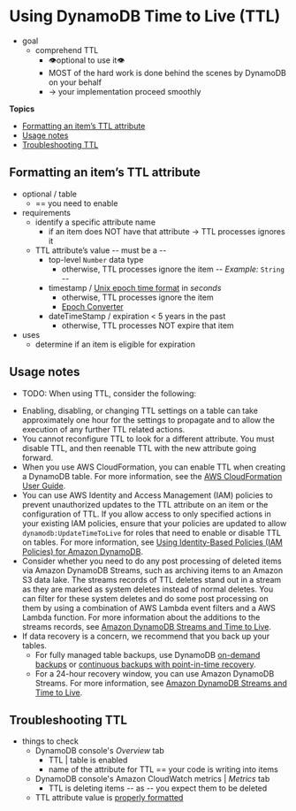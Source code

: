 # Using DynamoDB Time to Live \(TTL\)<a name="time-to-live-ttl-before-you-start"></a>

 
* goal
  * comprehend TTL
    * 👁️optional to use it👁
    * MOST of the hard work is done behind the scenes by DynamoDB on your behalf️
    * -> your implementation proceed smoothly

**Topics**
+ [Formatting an item’s TTL attribute](#time-to-live-ttl-before-you-start-formatting)
+ [Usage notes](#time-to-live-ttl-before-you-start-notes)
+ [Troubleshooting TTL](#time-to-live-ttl-before-you-start-troubleshooting)

## Formatting an item’s TTL attribute<a name="time-to-live-ttl-before-you-start-formatting"></a>

* optional / table
  * == you need to enable
* requirements
  * identify a specific attribute name
    * if an item does NOT have that attribute -> TTL processes ignores it
  * TTL attribute’s value -- must be a -- 
    * top-level `Number` data type
      * otherwise, TTL processes ignore the item -- _Example:_ `String` --
    * timestamp / [Unix epoch time format](https://en.wikipedia.org/wiki/Unix_time) in *seconds*
      * otherwise, TTL processes ignore the item
      * [Epoch Converter](https://epochconverter.com/)
    * dateTimeStamp / expiration < 5 years in the past
      * otherwise, TTL processes NOT expire that item
* uses
  * determine if an item is eligible for expiration


## Usage notes<a name="time-to-live-ttl-before-you-start-notes"></a>

* TODO:
When using TTL, consider the following:
+ Enabling, disabling, or changing TTL settings on a table can take approximately one hour for the settings to propagate and to allow the execution of any further TTL related actions\.
+ You cannot reconfigure TTL to look for a different attribute\. You must disable TTL, and then reenable TTL with the new attribute going forward\.
+ When you use AWS CloudFormation, you can enable TTL when creating a DynamoDB table\. For more information, see the [AWS CloudFormation User Guide](https://docs.aws.amazon.com/AWSCloudFormation/latest/UserGuide/aws-resource-dynamodb-table.html)\.
+ You can use AWS Identity and Access Management \(IAM\) policies to prevent unauthorized updates to the TTL attribute on an item or the configuration of TTL\. If you allow access to only specified actions in your existing IAM policies, ensure that your policies are updated to allow `dynamodb:UpdateTimeToLive` for roles that need to enable or disable TTL on tables\. For more information, see [Using Identity\-Based Policies \(IAM Policies\) for Amazon DynamoDB](https://docs.aws.amazon.com/amazondynamodb/latest/developerguide/using-identity-based-policies.html)\.
+ Consider whether you need to do any post processing of deleted items via Amazon DynamoDB Streams, such as archiving items to an Amazon S3 data lake\. The streams records of TTL deletes stand out in a stream as they are marked as system deletes instead of normal deletes\. You can filter for these system deletes and do some post processing on them by using a combination of AWS Lambda event filters and a AWS Lambda function\. For more information about the additions to the streams records, see [Amazon DynamoDB Streams and Time to Live](https://docs.aws.amazon.com/amazondynamodb/latest/developerguide/time-to-live-ttl-streams.html)\.
+ If data recovery is a concern, we recommend that you back up your tables\.
  + For fully managed table backups, use DynamoDB [on\-demand backups](https://docs.aws.amazon.com/amazondynamodb/latest/developerguide/BackupRestore.html) or [continuous backups with point\-in\-time recovery](https://docs.aws.amazon.com/amazondynamodb/latest/developerguide/PointInTimeRecovery.html)\.
  + For a 24\-hour recovery window, you can use Amazon DynamoDB Streams\. For more information, see [Amazon DynamoDB Streams and Time to Live](https://docs.aws.amazon.com/amazondynamodb/latest/developerguide/time-to-live-ttl-streams.html)\.

## Troubleshooting TTL<a name="time-to-live-ttl-before-you-start-troubleshooting"></a>

* things to check 
  * DynamoDB console's *Overview* tab
    * TTL | table is enabled
    * name of the attribute for TTL == your code is writing into items
  * DynamoDB console's Amazon CloudWatch metrics | *Metrics* tab
    * TTL is deleting items -- as -- you expect them to be deleted
  * TTL attribute value is [properly formatted](#time-to-live-ttl-before-you-start-formatting)